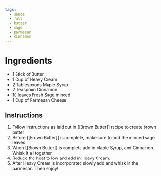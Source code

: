 ```yaml
---
tags:
  - sauce
  - fall
  - butter
  - sage
  - parmesan
  - cinnamon
---
```


# Ingredients
- 1 Stick of Butter
- 1 Cup of Heavy Cream
- 2 Tablespoons Maple Syrup
- 2 Teaspoon Cinnamon
- 10 leaves Fresh Sage minced
- 1 Cup of Parmesan Cheese

## Instructions
1) Follow instructions as laid out in [[Brown Butter]] recipe to create brown butter
2) Before [[Brown Butter]] is complete, make sure to add the minced sage leaves
3) When [[Brown Butter]] is complete add in Maple Syrup, and Cinnamon. Whisk it all together
4) Reduce the heat to low and add in Heavy Cream.
5) After Heavy Cream is incorporated slowly add and whisk in the parmesan. Then enjoy!